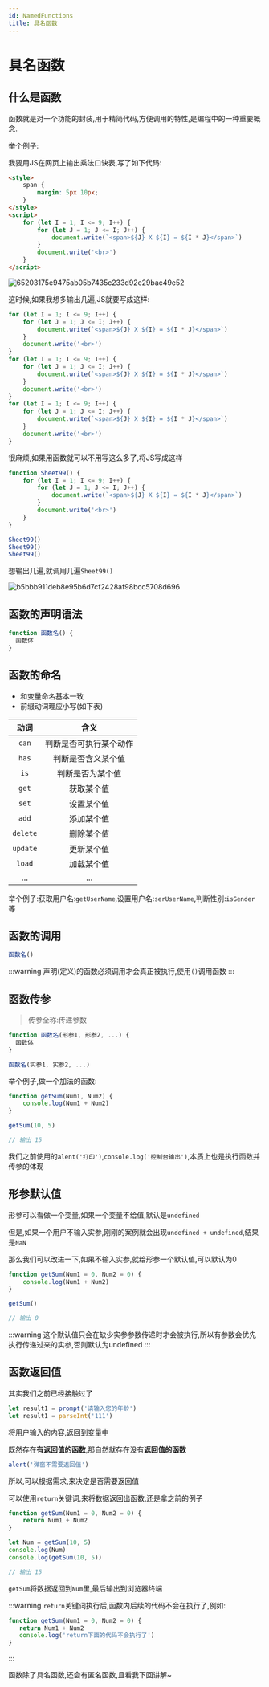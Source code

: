 ```yaml
---
id: NamedFunctions
title: 具名函数
---
```


# 具名函数

## 什么是函数

函数就是对一个功能的封装,用于精简代码,方便调用的特性,是编程中的一种重要概念.

举个例子:

我要用JS在网页上输出乘法口诀表,写了如下代码:

```html showLineNumbers
<style>
    span {
        margin: 5px 10px;
    }
</style>
<script>
    for (let I = 1; I <= 9; I++) {
        for (let J = 1; J <= I; J++) {
            document.write(`<span>${J} X ${I} = ${I * J}</span>`)
        }
        document.write('<br>')
    }
</script>
```

![65203175e9475ab05b7435c233d92e29bac49e52](Assets/65203175e9475ab05b7435c233d92e29bac49e52.png)

这时候,如果我想多输出几遍,JS就要写成这样:

```js showLineNumbers
for (let I = 1; I <= 9; I++) {
    for (let J = 1; J <= I; J++) {
        document.write(`<span>${J} X ${I} = ${I * J}</span>`)
    }
    document.write('<br>')
}
for (let I = 1; I <= 9; I++) {
    for (let J = 1; J <= I; J++) {
        document.write(`<span>${J} X ${I} = ${I * J}</span>`)
    }
    document.write('<br>')
}
for (let I = 1; I <= 9; I++) {
    for (let J = 1; J <= I; J++) {
        document.write(`<span>${J} X ${I} = ${I * J}</span>`)
    }
    document.write('<br>')
}
```

很麻烦,如果用函数就可以不用写这么多了,将JS写成这样

```js showLineNumbers
function Sheet99() {
	for (let I = 1; I <= 9; I++) {
		for (let J = 1; J <= I; J++) {
			document.write(`<span>${J} X ${I} = ${I * J}</span>`)
		}
		document.write('<br>')
	}
}

Sheet99()
Sheet99()
Sheet99()
```

想输出几遍,就调用几遍`Sheet99()`

![b5bbb911deb8e95b6d7cf2428af98bcc5708d696](Assets/b5bbb911deb8e95b6d7cf2428af98bcc5708d696.png)

## 函数的声明语法

```js showLineNumbers
function 函数名() {
  函数体
}
```

## 函数的命名

* 和变量命名基本一致
* 前缀动词理应小写(如下表)

|   动词   |          含义          |
| :------: | :--------------------: |
|  `can`   | 判断是否可执行某个动作 |
|  `has`   |   判断是否含义某个值   |
|   `is`   |    判断是否为某个值    |
|  `get`   |       获取某个值       |
|  `set`   |       设置某个值       |
|  `add`   |       添加某个值       |
| `delete` |       删除某个值       |
| `update` |       更新某个值       |
|  `load`  |       加载某个值       |
|   ...    |          ...           |

举个例子:获取用户名:`getUserName`,设置用户名:`serUserName`,判断性别:`isGender`等

## 函数的调用

```js showLineNumbers
函数名()
```

:::warning
声明(定义)的函数必须调用才会真正被执行,使用`()`调用函数
:::

## 函数传参

> 传参全称:传递参数

```js showLineNumbers
function 函数名(形参1, 形参2, ...) {
  函数体
}

函数名(实参1, 实参2, ...)
```

举个例子,做一个加法的函数:

```js showLineNumbers
function getSum(Num1, Num2) {
    console.log(Num1 + Num2)
}

getSum(10, 5)

// 输出 15
```

我们之前使用的`alent('打印')`,`console.log('控制台输出')`,本质上也是执行函数并传参的体现

## 形参默认值

形参可以看做一个变量,如果一个变量不给值,默认是`undefined`

但是,如果一个用户不输入实参,刚刚的案例就会出现`undefined + undefined`,结果是`NaN`

那么我们可以改进一下,如果不输入实参,就给形参一个默认值,可以默认为0

```js showLineNumbers
function getSum(Num1 = 0, Num2 = 0) {
    console.log(Num1 + Num2)
}

getSum()

// 输出 0
```

:::warning
这个默认值只会在缺少实参参数传递时才会被执行,所以有参数会优先执行传递过来的实参,否则默认为undefined
:::

## 函数返回值

其实我们之前已经接触过了

```js showLineNumbers
let result1 = prompt('请输入您的年龄')
let result1 = parseInt('111')
```

将用户输入的内容,返回到变量中

既然存在**有返回值的函数**,那自然就存在没有**返回值的函数**

```js showLineNumbers
alert('弹窗不需要返回值')
```

所以,可以根据需求,来决定是否需要返回值

可以使用`return`关键词,来将数据返回出函数,还是拿之前的例子

```js showLineNumbers
function getSum(Num1 = 0, Num2 = 0) {
    return Num1 + Num2
}

let Num = getSum(10, 5)
console.log(Num)
console.log(getSum(10, 5))

// 输出 15
```

`getSum`将数据返回到`Num`里,最后输出到浏览器终端

:::warning
`return`关键词执行后,函数内后续的代码不会在执行了,例如:

```js
function getSum(Num1 = 0, Num2 = 0) {
   return Num1 + Num2
   console.log('return下面的代码不会执行了')
}
```
:::

函数除了具名函数,还会有匿名函数,且看我下回讲解~


